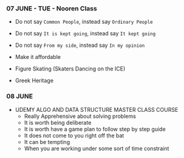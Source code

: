 ### 07 JUNE - TUE - Nooren Class

- Do not say `Common People`, instead say `Ordinary People`
- Do not say `It is kept going`, instead say `It kept going`
- Do not say `From my side`, instead say `In my opinion`

- Make it affordable

- Figure Skating (Skaters Dancing on the ICE)
- Greek Heritage

### 08 JUNE

- UDEMY ALGO AND DATA STRUCTURE MASTER CLASS COURSE
  - Really Apprehensive about solving problems
  - It is worth being deliberate
  - It is worth have a game plan to follow step by step guide
  - It does not come to you right off the bat
  - It can be tempting
  - When you are working under some sort of time constraint
